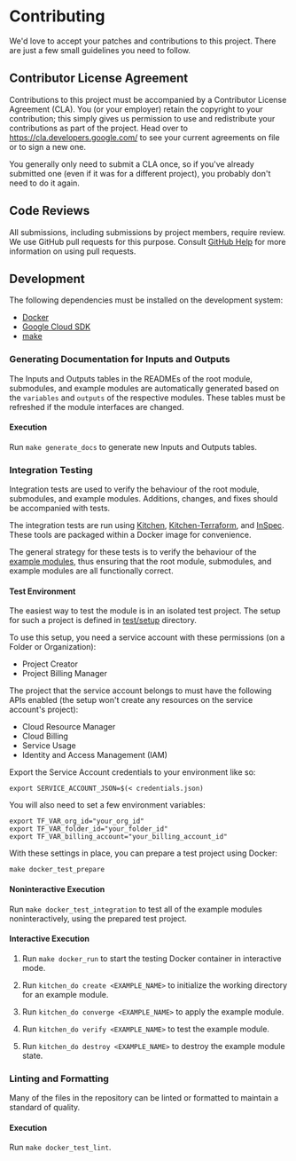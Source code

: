 # Contributing

We'd love to accept your patches and contributions to this project. There are
just a few small guidelines you need to follow.

## Contributor License Agreement

Contributions to this project must be accompanied by a Contributor License
Agreement (CLA). You (or your employer) retain the copyright to your
contribution; this simply gives us permission to use and redistribute your
contributions as part of the project. Head over to
<https://cla.developers.google.com/> to see your current agreements on file or
to sign a new one.

You generally only need to submit a CLA once, so if you've already submitted one
(even if it was for a different project), you probably don't need to do it
again.

## Code Reviews

All submissions, including submissions by project members, require review. We
use GitHub pull requests for this purpose. Consult
[GitHub Help](https://docs.github.com/articles/about-pull-requests) for more
information on using pull requests.

## Development

The following dependencies must be installed on the development system:

- [Docker][docker]
- [Google Cloud SDK][google-cloud-sdk]
- [make]

### Generating Documentation for Inputs and Outputs

The Inputs and Outputs tables in the READMEs of the root module,
submodules, and example modules are automatically generated based on
the `variables` and `outputs` of the respective modules. These tables
must be refreshed if the module interfaces are changed.

#### Execution

Run `make generate_docs` to generate new Inputs and Outputs tables.

### Integration Testing

Integration tests are used to verify the behaviour of the root module,
submodules, and example modules. Additions, changes, and fixes should
be accompanied with tests.

The integration tests are run using [Kitchen][kitchen],
[Kitchen-Terraform][kitchen-terraform], and [InSpec][inspec]. These
tools are packaged within a Docker image for convenience.

The general strategy for these tests is to verify the behaviour of the
[example modules](./examples/), thus ensuring that the root module,
submodules, and example modules are all functionally correct.

#### Test Environment
The easiest way to test the module is in an isolated test project. The setup for such a project is defined in [test/setup](./test/setup/) directory.

To use this setup, you need a service account with these permissions (on a Folder or Organization):
- Project Creator
- Project Billing Manager

The project that the service account belongs to must have the following APIs enabled (the setup won't
create any resources on the service account's project):
- Cloud Resource Manager
- Cloud Billing
- Service Usage
- Identity and Access Management (IAM)

Export the Service Account credentials to your environment like so:

```
export SERVICE_ACCOUNT_JSON=$(< credentials.json)
```

You will also need to set a few environment variables:
```
export TF_VAR_org_id="your_org_id"
export TF_VAR_folder_id="your_folder_id"
export TF_VAR_billing_account="your_billing_account_id"
```

With these settings in place, you can prepare a test project using Docker:
```
make docker_test_prepare
```

#### Noninteractive Execution

Run `make docker_test_integration` to test all of the example modules
noninteractively, using the prepared test project.

#### Interactive Execution

1. Run `make docker_run` to start the testing Docker container in
   interactive mode.

1. Run `kitchen_do create <EXAMPLE_NAME>` to initialize the working
   directory for an example module.

1. Run `kitchen_do converge <EXAMPLE_NAME>` to apply the example module.

1. Run `kitchen_do verify <EXAMPLE_NAME>` to test the example module.

1. Run `kitchen_do destroy <EXAMPLE_NAME>` to destroy the example module
   state.

### Linting and Formatting

Many of the files in the repository can be linted or formatted to
maintain a standard of quality.

#### Execution

Run `make docker_test_lint`.

[docker]: https://www.docker.com/
[flake8]: https://flake8.pycqa.org/en/latest/
[gofmt]: https://pkg.go.dev/cmd/gofmt
[google-cloud-sdk]: https://cloud.google.com/sdk/docs/install
[hadolint]: https://github.com/hadolint/hadolint
[inspec]: https://community.chef.io/tools/chef-inspec
[kitchen-terraform]: https://github.com/newcontext-oss/kitchen-terraform
[kitchen]: https://kitchen.ci/
[make]: https://en.wikipedia.org/wiki/Make_(software)
[shellcheck]: https://www.shellcheck.net/
[terraform-docs]: https://github.com/terraform-docs/terraform-docs
[terraform]: https://www.terraform.io/
